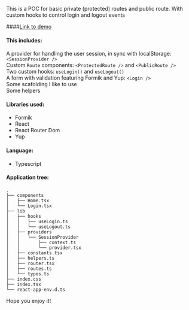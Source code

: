 This is a POC for basic private (protected) routes and public route. With custom hooks to control login and logout events

####[Link to demo](https://class-session-provider.niconiahi.vercel.app)

#### This includes:

A provider for handling the user session, in sync with localStorage: `<SessionProvider />`</br>
Custom `Route` components: `<ProtectedRoute />` and `<PublicRoute />`</br>
Two custom hooks: `useLogin()` and `useLogout()`</br>
A form with validation featuring Formik and Yup: `<Login />`</br>
Some scafolding I like to use</br>
Some helpers</br>

#### Libraries used:

- Formik
- React
- React Router Dom
- Yup

#### Language:

- Typescript

#### Application tree:

```
.
├── components
│   ├── Home.tsx
│   └── Login.tsx
├── lib
│   ├── hooks
│   │   ├── useLogin.ts
│   │   └── useLogout.ts
│   ├── providers
│   │   └── SessionProvider
│   │       ├── context.ts
│   │       └── provider.tsx
│   ├── constants.tsx
│   ├── helpers.ts
│   ├── router.tsx
│   ├── routes.ts
│   └── types.ts
├── index.css
├── index.tsx
└── react-app-env.d.ts
```

Hope you enjoy it!
